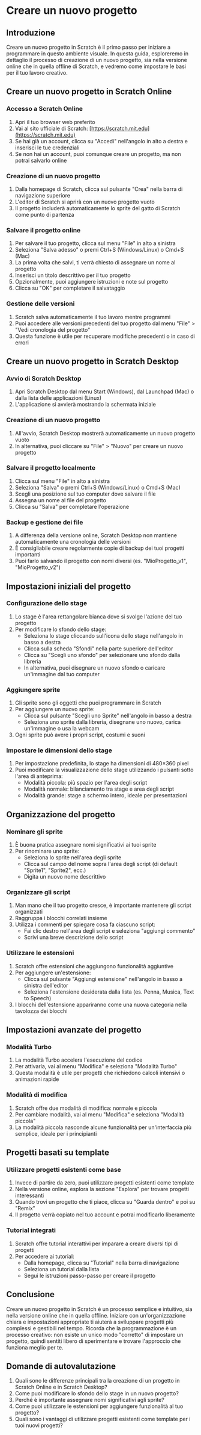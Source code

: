 # Creare un nuovo progetto

## Introduzione
Creare un nuovo progetto in Scratch è il primo passo per iniziare a programmare in questo ambiente visuale. In questa guida, esploreremo in dettaglio il processo di creazione di un nuovo progetto, sia nella versione online che in quella offline di Scratch, e vedremo come impostare le basi per il tuo lavoro creativo.

## Creare un nuovo progetto in Scratch Online

### Accesso a Scratch Online
1. Apri il tuo browser web preferito
2. Vai al sito ufficiale di Scratch: [https://scratch.mit.edu](https://scratch.mit.edu)
3. Se hai già un account, clicca su "Accedi" nell'angolo in alto a destra e inserisci le tue credenziali
4. Se non hai un account, puoi comunque creare un progetto, ma non potrai salvarlo online

### Creazione di un nuovo progetto
1. Dalla homepage di Scratch, clicca sul pulsante "Crea" nella barra di navigazione superiore
2. L'editor di Scratch si aprirà con un nuovo progetto vuoto
3. Il progetto includerà automaticamente lo sprite del gatto di Scratch come punto di partenza

### Salvare il progetto online
1. Per salvare il tuo progetto, clicca sul menu "File" in alto a sinistra
2. Seleziona "Salva adesso" o premi Ctrl+S (Windows/Linux) o Cmd+S (Mac)
3. La prima volta che salvi, ti verrà chiesto di assegnare un nome al progetto
4. Inserisci un titolo descrittivo per il tuo progetto
5. Opzionalmente, puoi aggiungere istruzioni e note sul progetto
6. Clicca su "OK" per completare il salvataggio

### Gestione delle versioni
1. Scratch salva automaticamente il tuo lavoro mentre programmi
2. Puoi accedere alle versioni precedenti del tuo progetto dal menu "File" > "Vedi cronologia del progetto"
3. Questa funzione è utile per recuperare modifiche precedenti o in caso di errori

## Creare un nuovo progetto in Scratch Desktop

### Avvio di Scratch Desktop
1. Apri Scratch Desktop dal menu Start (Windows), dal Launchpad (Mac) o dalla lista delle applicazioni (Linux)
2. L'applicazione si avvierà mostrando la schermata iniziale

### Creazione di un nuovo progetto
1. All'avvio, Scratch Desktop mostrerà automaticamente un nuovo progetto vuoto
2. In alternativa, puoi cliccare su "File" > "Nuovo" per creare un nuovo progetto

### Salvare il progetto localmente
1. Clicca sul menu "File" in alto a sinistra
2. Seleziona "Salva" o premi Ctrl+S (Windows/Linux) o Cmd+S (Mac)
3. Scegli una posizione sul tuo computer dove salvare il file
4. Assegna un nome al file del progetto
5. Clicca su "Salva" per completare l'operazione

### Backup e gestione dei file
1. A differenza della versione online, Scratch Desktop non mantiene automaticamente una cronologia delle versioni
2. È consigliabile creare regolarmente copie di backup dei tuoi progetti importanti
3. Puoi farlo salvando il progetto con nomi diversi (es. "MioProgetto_v1", "MioProgetto_v2")

## Impostazioni iniziali del progetto

### Configurazione dello stage
1. Lo stage è l'area rettangolare bianca dove si svolge l'azione del tuo progetto
2. Per modificare lo sfondo dello stage:
   - Seleziona lo stage cliccando sull'icona dello stage nell'angolo in basso a destra
   - Clicca sulla scheda "Sfondi" nella parte superiore dell'editor
   - Clicca su "Scegli uno sfondo" per selezionare uno sfondo dalla libreria
   - In alternativa, puoi disegnare un nuovo sfondo o caricare un'immagine dal tuo computer

### Aggiungere sprite
1. Gli sprite sono gli oggetti che puoi programmare in Scratch
2. Per aggiungere un nuovo sprite:
   - Clicca sul pulsante "Scegli uno Sprite" nell'angolo in basso a destra
   - Seleziona uno sprite dalla libreria, disegnane uno nuovo, carica un'immagine o usa la webcam
3. Ogni sprite può avere i propri script, costumi e suoni

### Impostare le dimensioni dello stage
1. Per impostazione predefinita, lo stage ha dimensioni di 480×360 pixel
2. Puoi modificare la visualizzazione dello stage utilizzando i pulsanti sotto l'area di anteprima:
   - Modalità piccola: più spazio per l'area degli script
   - Modalità normale: bilanciamento tra stage e area degli script
   - Modalità grande: stage a schermo intero, ideale per presentazioni

## Organizzazione del progetto

### Nominare gli sprite
1. È buona pratica assegnare nomi significativi ai tuoi sprite
2. Per rinominare uno sprite:
   - Seleziona lo sprite nell'area degli sprite
   - Clicca sul campo del nome sopra l'area degli script (di default "Sprite1", "Sprite2", ecc.)
   - Digita un nuovo nome descrittivo

### Organizzare gli script
1. Man mano che il tuo progetto cresce, è importante mantenere gli script organizzati
2. Raggruppa i blocchi correlati insieme
3. Utilizza i commenti per spiegare cosa fa ciascuno script:
   - Fai clic destro nell'area degli script e seleziona "aggiungi commento"
   - Scrivi una breve descrizione dello script

### Utilizzare le estensioni
1. Scratch offre estensioni che aggiungono funzionalità aggiuntive
2. Per aggiungere un'estensione:
   - Clicca sul pulsante "Aggiungi estensione" nell'angolo in basso a sinistra dell'editor
   - Seleziona l'estensione desiderata dalla lista (es. Penna, Musica, Text to Speech)
3. I blocchi dell'estensione appariranno come una nuova categoria nella tavolozza dei blocchi

## Impostazioni avanzate del progetto

### Modalità Turbo
1. La modalità Turbo accelera l'esecuzione del codice
2. Per attivarla, vai al menu "Modifica" e seleziona "Modalità Turbo"
3. Questa modalità è utile per progetti che richiedono calcoli intensivi o animazioni rapide

### Modalità di modifica
1. Scratch offre due modalità di modifica: normale e piccola
2. Per cambiare modalità, vai al menu "Modifica" e seleziona "Modalità piccola"
3. La modalità piccola nasconde alcune funzionalità per un'interfaccia più semplice, ideale per i principianti

## Progetti basati su template

### Utilizzare progetti esistenti come base
1. Invece di partire da zero, puoi utilizzare progetti esistenti come template
2. Nella versione online, esplora la sezione "Esplora" per trovare progetti interessanti
3. Quando trovi un progetto che ti piace, clicca su "Guarda dentro" e poi su "Remix"
4. Il progetto verrà copiato nel tuo account e potrai modificarlo liberamente

### Tutorial integrati
1. Scratch offre tutorial interattivi per imparare a creare diversi tipi di progetti
2. Per accedere ai tutorial:
   - Dalla homepage, clicca su "Tutorial" nella barra di navigazione
   - Seleziona un tutorial dalla lista
   - Segui le istruzioni passo-passo per creare il progetto

## Conclusione
Creare un nuovo progetto in Scratch è un processo semplice e intuitivo, sia nella versione online che in quella offline. Iniziare con un'organizzazione chiara e impostazioni appropriate ti aiuterà a sviluppare progetti più complessi e gestibili nel tempo. Ricorda che la programmazione è un processo creativo: non esiste un unico modo "corretto" di impostare un progetto, quindi sentiti libero di sperimentare e trovare l'approccio che funziona meglio per te.

## Domande di autovalutazione
1. Quali sono le differenze principali tra la creazione di un progetto in Scratch Online e in Scratch Desktop?
2. Come puoi modificare lo sfondo dello stage in un nuovo progetto?
3. Perché è importante assegnare nomi significativi agli sprite?
4. Come puoi utilizzare le estensioni per aggiungere funzionalità al tuo progetto?
5. Quali sono i vantaggi di utilizzare progetti esistenti come template per i tuoi nuovi progetti?